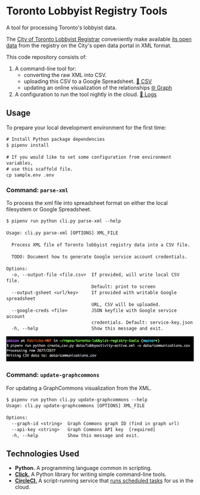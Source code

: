 # Toronto Lobbyist Registry Tools

A tool for processing Toronto's lobbyist data.

The [City of Toronto Lobbyist Registrar][registrar] conveniently make available
[its open data][data] from the registry on the City's open data portal in XML
format.

This code repository consists of:

1. A command-line tool for:
    - converting the raw XML into CSV.
    - uploading this CSV to a Google Spreadsheet. [:memo: CSV][csv]
    - updating an online visualization of the relationships
      [:globe_with_meridians: Graph][graph]
1. A configuration to run the tool nightly in the cloud.
   [:scroll: Logs][ci-master]

## Usage

To prepare your local development environment for the first time:

```
# Install Python package dependencies
$ pipenv install

# If you would like to set some configuration from environment variables,
# use this scaffold file.
cp sample.env .env
```

### Command: `parse-xml`

To process the xml file into spreadsheet format on either the local
filesystem or Google Spreadsheet.

```
$ pipenv run python cli.py parse-xml --help

Usage: cli.py parse-xml [OPTIONS] XML_FILE

  Process XML file of Toronto lobbyist registry data into a CSV file.

  TODO: Document how to generate Google service account credentials.

Options:
  -o, --output-file <file.csv>  If provided, will write local CSV file.
                                Default: print to screen
  --output-gsheet <url/key>     If provided with writable Google spreadsheet
                                URL, CSV will be uploaded.
  --google-creds <file>         JSON keyfile with Google service account
                                credentials. Default: service-key.json
  -h, --help                    Show this message and exit.
```

![Screenshot of running the command](/docs/screenshot.png)

### Command: `update-graphcommons`

For updating a GraphCommons visualization from the XML.

```
$ pipenv run python cli.py update-graphcommons --help
Usage: cli.py update-graphcommons [OPTIONS] XML_FILE

Options:
  --graph-id <string>  Graph Commons graph ID (find in graph url)
  --api-key <string>   Graph Commons API key  [required]
  -h, --help           Show this message and exit.
```

## Technologies Used

- **Python.** A programming language common in scripting.
- [**Click.**][click] A Python library for writing simple command-line
  tools.
- [**CircleCI.**][circleci] A script-running service that [runs scheduled
  tasks][circleci-cron] for us in the cloud.

<!-- Links -->
   [data]: https://www.toronto.ca/city-government/data-research-maps/open-data/open-data-catalogue/#94202791-cb02-4a98-4b1f-0f301b6f89d3
   [registrar]: https://www.toronto.ca/city-government/accountability-operations-customer-service/accountability-officers/lobbyist-registrar/
   [click]: http://click.pocoo.org/7/
   [circleci]: https://circleci.com/docs/2.0/about-circleci/
   [circleci-cron]: https://support.circleci.com/hc/en-us/articles/115015481128-Scheduling-jobs-cron-for-builds-
   [ci-workflow]: https://circleci.com/gh/patcon/workflows/toronto-lobbyist-registry-tools
   [ci-master]: https://circleci.com/gh/patcon/toronto-lobbyist-registry-tools/tree/master
   [csv]: https://docs.google.com/spreadsheets/d/1uCaEMd5jHKSaFwoLXhj06uB0AEca-hpK0Tr3E2jFTk8/edit#gid=472973700
   [graph]: https://graphcommons.com/graphs/67e77524-5144-483e-91a1-20cf24799377
